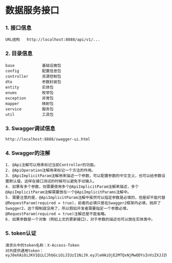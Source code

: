 # 数据服务接口

### 1. 接口信息
`URL结构   http://localhost:8888/api/v1/...`

### 2. 目录信息
```
base            基础设施包
config          配置信息包
controller      资源控制包
dto             参数封装包
entity          实体包
enums           枚举包
exception       异常包
mapper          映射包
service         服务包
util            工具包
```

### 3. Swagger调试信息
`http://localhost:8888/swagger-ui.html`

### 4. Swagger的注解
```
1. @Api注解可以用来标记当前Controller的功能。
2. @ApiOperation注解用来标记一个方法的作用。
3. @ApiImplicitParam注解用来描述一个参数，可以配置参数的中文含义，也可以给参数设置默认值，这样在接口测试的时候可以避免手动输入。
4. 如果有多个参数，则需要使用多个@ApiImplicitParam注解来描述，多个@ApiImplicitParam注解需要放在一个@ApiImplicitParams注解中。
5. 需要注意的是，@ApiImplicitParam注解中虽然可以指定参数是必填的，但是却不能代替@RequestParam(required = true)，前者的必填只是在Swagger2框架内必填，抛弃了Swagger2，这个限制就没用了，所以假如开发者需要指定一个参数必填，@RequestParam(required = true)注解还是不能省略。
6. 如果参数是一个对象（例如上文的更新接口），对于参数的描述也可以放在实体类中。
```

### 5. token认证
```
请求头中的token名称：X-Access-Token
对外提供通用token：eyJ0eXAiOiJKV1QiLCJhbGciOiJIUzI1NiJ9.eyJleHAiOjE2MTQxNjMwODYsInVzZXJJZCI6IjEwMDAxIn0.JUgmfgDYqWLoLOObDvy79rJOBJqPUtmrY6mMaFH01eQ
```
